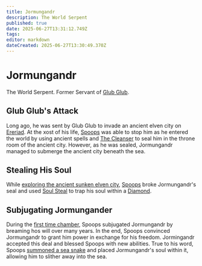 ```yaml
---
title: Jormungandr
description: The World Serpent
published: true
date: 2025-06-27T13:31:12.749Z
tags: 
editor: markdown
dateCreated: 2025-06-27T13:30:49.370Z
---
```


# Jormungandr
The World Serpent. Former Servant of [Glub Glub](/characters/glub-glub).


## Glub Glub's Attack
Long ago, he was sent by Glub Glub to invade an ancient elven city on [Ereriad](/locations/Ereriad). At the xost of his life, [Spoops](/characters/spoops) was able to stop him as he entered the world by using ancient spells and [The Cleanser](/items/The-Cleanser) to seal him in the throne room of the ancient city. However, as he was sealed, Jormungandr managed to submerge the ancient city beneath the sea.

## Stealing His Soul
While [exploring the ancient sunken elven city](/Events/exploring-the-ancient-sunken-elven-city), [Spoops](/characters/spoops) broke Jormungandr's seal and used [Soul Steal](/spells/soul-steal) to trap his soul within a [Diamond](/items/Jormungandr-Diamond). 


## Subjugating Jormungander
During the [first time chamber](/Events/the-first-time-chamber), Spoops subjugated Jormungandr by breaming hos will over many years. In the end, Spoops convinced Jormungandr to grant him power in exchange for his freedom. Jormingandr accepted this deal and blessed Spoops with new abilities. True to his word, Spoops [summoned a sea snake](/items/Ring-of-Snakes) and placed Jormungandr's soul within it, allowing him to slither away into the sea.


